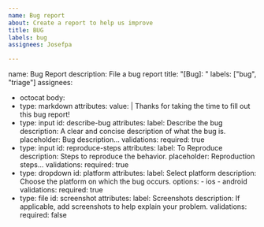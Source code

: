 ```yaml
---
name: Bug report
about: Create a report to help us improve
title: BUG
labels: bug
assignees: Josefpa

---
```


name: Bug Report
description: File a bug report
title: "[Bug]: "
labels: ["bug", "triage"]
assignees:
  - octocat
body:
  - type: markdown
    attributes:
      value: |
        Thanks for taking the time to fill out this bug report!
  - type: input
    id: describe-bug
    attributes:
      label: Describe the bug
      description: A clear and concise description of what the bug is.
      placeholder: Bug description...
    validations:
      required: true
  - type: input
    id: reproduce-steps
    attributes:
      label: To Reproduce
      description: Steps to reproduce the behavior.
      placeholder: Reproduction steps...
    validations:
      required: true
  - type: dropdown
    id: platform
    attributes:
      label: Select platform
      description: Choose the platform on which the bug occurs.
      options:
        - ios
        - android
    validations:
      required: true
  - type: file
    id: screenshot
    attributes:
      label: Screenshots
      description: If applicable, add screenshots to help explain your problem.
    validations:
      required: false
